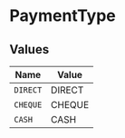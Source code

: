 # PaymentType


## Values

| Name     | Value    |
| -------- | -------- |
| `DIRECT` | DIRECT   |
| `CHEQUE` | CHEQUE   |
| `CASH`   | CASH     |
